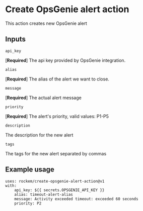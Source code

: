 # Create OpsGenie alert action

This action creates new OpsGenie alert

## Inputs

`api_key`

[**Required**] The api key provided by OpsGenie integration.

`alias`

[**Required**] The alias of the alert we want to close.

`message`

[**Required**] The actual alert message

`priority`

[**Required**] The alert's priority, valid values: P1-P5

`description`

The description for the new alert

`tags`

The tags for the new alert separated by commas 

## Example usage
```
uses: rockem/create-opsgenie-alert-action@v1
with:
    api_key: ${{ secrets.OPSGENIE_API_KEY }}
    alias: timeout-alert-alias
    message: Activity exceeded timeout: exceeded 60 seconds
    priority: P2
``` 